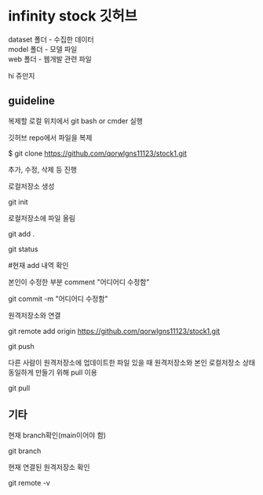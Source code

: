 # infinity stock 깃허브

dataset 폴더 - 수집한 데이터  
model 폴더 - 모델 파일  
web 폴더 - 웹개발 관련 파일

hi
쥬만지

## guideline

복제할 로컬 위치에서 git bash or cmder 실행



깃허브 repo에서 파일을 복제

$ git clone https://github.com/qorwlgns11123/stock1.git



추가, 수정, 삭제 등 진행



로컬저장소 생성

git init



로컬저장소에 파일 올림

git add .



git status

#현재 add 내역 확인



본인이 수정한 부분 comment "어디어디 수정함"

git commit -m "어디어디 수정함"



원격저장소와 연결

git remote add origin https://github.com/qorwlgns11123/stock1.git

git push



다른 사람이 원격저장소에 업데이트한 파일 있을 때 원격저장소와 본인 로컬저장소 상태 동일하게 만들기 위해 pull 이용

git pull





## 기타

현재 branch확인(main이어야 함)

git branch



현재 연결된 원격저장소 확인

git remote -v

